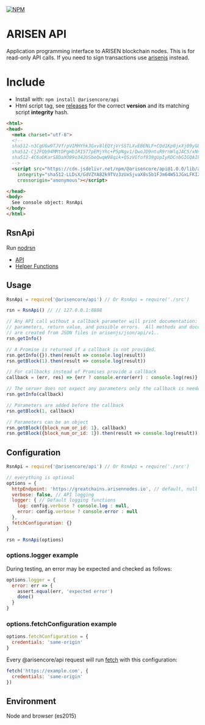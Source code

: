 [![NPM](https://img.shields.io/npm/v/arisenjs-api.svg)](https://www.npmjs.org/package/arisenjs-api)

# ARISEN API

Application programming interface to ARISEN blockchain nodes.  This is for
read-only API calls.  If you need to sign transactions use
[arisenjs](https://github.com/arisenio/arisenjs) instead.

# Include

* Install with: `npm install @arisencore/api`
* Html script tag, see [releases](https://github.com/ARISENIO/@arisencore/api/releases) for the correct **version** and its matching script **integrity** hash.

```html
<html>
<head>
  <meta charset="utf-8">
  <!--
  sha512-n3CgU6w9TJVf/pVIMHYhk3Gxv8lEQYjVrSSTLXvEBENLF+CQd1Kp0jxXj09yGUOkWerdv2mJlh1Mnz3aRfYqWw== lib/arisen-api.js
  sha512-Cj2FQb94MMtDPgHb1R1577pEMjYhc+P5pNgv1/QwoJD9ntuR9rnWlqJACS/xNniNK5cFS6Y6CpQlHWpzWUeEbw== lib/arisen-api.min.js
  sha512-4C6oDKarS8DaXO99o342USbeQwqW98qik+QSzVGfof939gUpIyRDCnbGIGQAIkLNpYZIV4XanmRy3wcis6UW8w== lib/arisen-api.min.js.map
  -->
  <script src="https://cdn.jsdelivr.net/npm/@arisencore/api@1.0.0/lib/arisen-api.min.js"
    integrity="sha512-LLDsX/GdVZYA82k9TVz3zUxSjvaX8s5b1FJm64W51JGxLFKI2z+ljqYQtsUZIOxh9pSUqvLA5HCoxXqdRxusKw=="
    crossorigin="anonymous"></script>

</head>
<body>
  See console object: RsnApi
</body>
</html>
```

## RsnApi

Run [nodrsn](https://github.com/rsnio/rsn)

* [API](./docs/api.md)
* [Helper Functions](./docs/index.md)

## Usage

```javascript
RsnApi = require('@arisencore/api') // Or RsnApi = require('./src')

rsn = RsnApi() // // 127.0.0.1:8888

// Any API call without a callback parameter will print documentation: description,
// parameters, return value, and possible errors.  All methods and documentation
// are created from JSON files in arisenjs/json/api/v1..
rsn.getInfo()

// A Promise is returned if a callback is not provided.
rsn.getInfo({}).then(result => console.log(result))
rsn.getBlock(1).then(result => console.log(result))

// For callbacks instead of Promises provide a callback
callback = (err, res) => {err ? console.error(err) : console.log(res)}

// The server does not expect any parameters only the callback is needed
rsn.getInfo(callback)

// Parameters are added before the callback
rsn.getBlock(1, callback)

// Parameters can be an object
rsn.getBlock({block_num_or_id: 1}, callback)
rsn.getBlock({block_num_or_id: 1}).then(result => console.log(result))
```

## Configuration

```js
RsnApi = require('@arisencore/api') // Or RsnApi = require('./src')

// everything is optional
options = {
  httpEndpoint: 'https://greatchains.arisennodes.io', // default, null for cold-storage
  verbose: false, // API logging
  logger: { // Default logging functions
    log: config.verbose ? console.log : null,
    error: config.verbose ? console.error : null
  },
  fetchConfiguration: {}
}

rsn = RsnApi(options)
```
### options.logger example

During testing, an error may be expected and checked as follows:

```js
options.logger = {
  error: err => {
    assert.equal(err, 'expected error')
    done()
  }
}
```

### options.fetchConfiguration example

```js
options.fetchConfiguration = {
  credentials: 'same-origin'
}
```
Every @arisencore/api request will run [fetch](https://github.com/github/fetch#sending-cookies) with this configuration:
```js
fetch('https://example.com', {
  credentials: 'same-origin'
})
```

## Environment

Node and browser (es2015)
